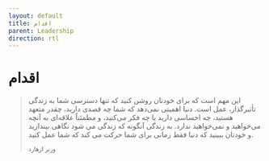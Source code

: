 ```yaml
---
layout: default
title: اقدام
parent: Leadership
direction: rtl
---
```


# اقدام
 > این مهم است که برای خودتان روشن کنید که تنها دسترسی شما به زندگی تأثیرگذار، عمل است. دنیا اهمیتی نمی‌دهد که شما چه قصدی دارید، چقدر متعهد هستید، چه احساسی دارید یا چه فکر می‌کنید، و مطمئناً علاقه‌ای به آنچه می‌خواهید و نمی‌خواهید ندارد. به زندگی آنگونه که زندگی می شود نگاهی بیندازید و خودتان ببینید که دنیا فقط زمانی برای شما حرکت می کند که شما عمل کنید.
>
> <sub>ورنر ارهارد</sub>
